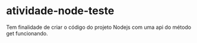 # atividade-node-teste
Tem finalidade de criar o código do projeto Nodejs com uma api do método get funcionando.
